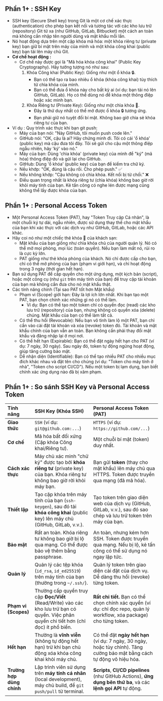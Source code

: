 ## Phần 1+ : SSH Key
* SSH key (Secure Shell key) trong Git là một cơ chế xác thực (authentication) cho phép bạn kết nối và tương tác với các kho lưu trữ (repository) Git từ xa (như GitHub, GitLab, Bitbucket) một cách an toàn mà không cần nhập tên người dùng và mật khẩu mỗi lần.
* Nó hoạt động dựa trên một cặp khóa mã hóa: một khóa riêng tư (private key) bạn giữ bí mật trên máy của mình và một khóa công khai (public key) bạn tải lên máy chủ Git.
* **Cơ chế hoạt động :**
  * Cơ chế này được gọi là "Mã hóa khóa công khai" (Public Key Cryptography). Hãy tưởng tượng nó như sau:
    1. Khóa Công khai (Public Key): Giống như một ổ khóa 🔒. 
       * Bạn có thể tạo ra bao nhiêu ổ khóa (khóa công khai) tùy thích từ chìa khóa của mình. 
       * Bạn có thể đưa ổ khóa này cho bất kỳ ai (ví dụ: bạn tải nó lên GitHub, GitLab). Họ có thể dùng nó để khóa một thông điệp hoặc xác minh bạn. 
    2. Khóa Riêng tư (Private Key): Giống như một chìa khóa 🔑. 
       * Đây là thứ duy nhất có thể mở được ổ khóa 🔒 tương ứng. 
       * Bạn phải giữ nó tuyệt đối bí mật. Không bao giờ chia sẻ khóa riêng tư của bạn.
* Ví dụ : Quy trình xác thực khi bạn git push: 
  * Máy của bạn nói: "Này GitHub, tôi muốn push code lên."
  * GitHub nói: "OK, cậu là ai? Hãy chứng minh đi. Tôi có cái 'ổ khóa' (public key) mà cậu đưa tôi đây. Tôi sẽ gửi cho cậu một thông điệp ngẫu nhiên, hãy 'ký' vào nó."
  * Máy của bạn: Dùng 'chìa khóa' (private key) của mình để "ký" (mã hóa) thông điệp đó và gửi lại cho GitHub. 
  * GitHub: Dùng 'ổ khóa' (public key) của bạn để kiểm tra chữ ký. 
  * Nếu khớp: "OK, đúng là cậu rồi. Cho phép push." ✅ 
  * Nếu không khớp: "Cậu không có chìa khóa. Kết nối bị từ chối." ❌ 
  * Điều quan trọng nhất là khóa riêng tư (chìa khóa) không bao giờ rời khỏi máy tính của bạn. Kẻ tấn công có nghe lén được mạng cũng không thể lấy được khóa của bạn.
## Phần 1+ : Personal Access Token
* Một Personal Access Token (PAT), hay "Token Truy cập Cá nhân", là một chuỗi ký tự dài, ngẫu nhiên, được sử dụng thay thế cho mật khẩu của bạn khi xác thực với các dịch vụ như GitHub, GitLab, hoặc các API khác.
* Hãy coi nó như một chiếc thẻ khóa 🔑 của khách sạn:
  * Mật khẩu của bạn giống như chìa khóa chủ của người quản lý. Nó có thể mở mọi phòng, mọi lúc (toàn quyền). Nếu bạn làm mất nó, rủi ro là cực kỳ lớn.
  * PAT giống như thẻ khóa phòng của khách. Nó chỉ được cấp cho bạn, chỉ có thể mở phòng của bạn (phạm vi giới hạn), và chỉ hoạt động trong 3 ngày (thời gian hết hạn).
* Bạn sử dụng PAT để cấp quyền cho một ứng dụng, một kịch bản (script), hoặc một công cụ (như `git` trên máy tính của bạn) để truy cập tài khoản của bạn mà không cần đưa cho nó mật khẩu thật.
* Các tính năng chính (Tại sao PAT tốt hơn Mật khẩu)
  * Phạm vi (Scope) giới hạn: Đây là lợi ích lớn nhất. Khi bạn tạo một PAT, bạn chọn chính xác những gì nó có thể làm.
    * Ví dụ: Bạn có thể tạo một token chỉ có quyền đọc (read) các kho lưu trữ (repository) của bạn, nhưng không có quyền xóa (delete) chúng. Mật khẩu của bạn có thể làm tất cả. 
  * Có thể thu hồi (Revocable): Nếu bạn vô tình làm lộ một PAT, bạn chỉ cần vào cài đặt tài khoản và xóa (revoke) token đó. Tài khoản và mật khẩu chính của bạn vẫn an toàn. Bạn không cần phải thay đổi mật khẩu và đăng nhập lại ở mọi nơi. 
  * Có thể hết hạn (Expirable): Bạn có thể đặt ngày hết hạn cho PAT (ví dụ: 7 ngày, 30 ngày). Sau ngày đó, token tự động ngừng hoạt động, giúp tăng cường bảo mật. 
  * Dễ nhận diện (Identifiable): Bạn có thể tạo nhiều PAT cho nhiều mục đích khác nhau và đặt tên cho chúng (ví dụ: "Token cho máy tính ở nhà", "Token cho script CI/CD"). Nếu một token bị lạm dụng, bạn biết chính xác ứng dụng nào đã bị xâm phạm.
## Phần 1+ : So sánh SSH Key và Personal Access Token
| Tính năng | SSH Key (Khóa SSH) | Personal Access Token (PAT) |
| :--- | :--- | :--- |
| **Giao thức** | `SSH` (ví dụ: `git@github.com:...`) | `HTTPS` (ví dụ: `https://github.com/...`) |
| **Cơ chế** | Mã hóa bất đối xứng (Cặp khóa Công khai/Riêng tư). | Một chuỗi bí mật (token) duy nhất. |
| **Cách xác thực** | Máy chủ xác minh "chữ ký" được tạo bởi **khóa riêng tư** (private key) của bạn. Khóa riêng tư không bao giờ rời khỏi máy bạn. | Bạn gửi **token** (thay cho mật khẩu) lên máy chủ qua HTTPS. Token được truyền qua mạng (đã mã hóa). |
| **Thiết lập** | Tạo cặp khóa trên máy tính của bạn (`ssh-keygen`), sau đó tải **khóa công khai** (public key) lên máy chủ (GitHub, GitLab, v.v.). | Tạo token trên giao diện web của dịch vụ (GitHub, GitLab, v.v.), sau đó sao chép và lưu trữ token trên máy của bạn. |
| **Bảo mật** | Rất an toàn. Khóa riêng tư không bao giờ bị lộ qua mạng. Có thể được bảo vệ thêm bằng passphrase. | An toàn, nhưng kém hơn SSH. Token được truyền qua mạng. Nếu bị lộ, kẻ tấn công có thể sử dụng nó ngay lập tức. |
| **Quản lý** | Quản lý các tệp khóa (`id_rsa`, `id_ed25519`) trên máy tính của bạn (thường trong `~/.ssh/`). | Quản lý token trên giao diện cài đặt của dịch vụ. Dễ dàng thu hồi (revoke) từng token. |
| **Phạm vi (Scopes)** | Thường cấp quyền truy cập **Đọc/Viết** (Read/Write) vào các kho lưu trữ bạn có quyền. Việc phân quyền chi tiết hơn (chỉ đọc) ít phổ biến. | **Rất chi tiết.** Bạn có thể chọn chính xác quyền (ví dụ: chỉ đọc repo, quản lý workflow, xóa package) cho từng token. |
| **Hết hạn** | Thường là **vĩnh viễn** (không tự động hết hạn) trừ khi bạn chủ động xóa khóa công khai khỏi máy chủ. | Có thể đặt **ngày hết hạn** (ví dụ: 7 ngày, 30 ngày, hoặc tùy chỉnh). Tăng cường bảo mật bằng cách tự động vô hiệu hóa. |
| **Trường hợp dùng chính** | Lập trình viên sử dụng trên **máy tính cá nhân** (local development), máy chủ build, để `git push/pull` từ terminal. | **Scripts**, **CI/CD pipelines** (như GitHub Actions), **ứng dụng bên thứ ba**, và các **lệnh gọi API** tự động. |